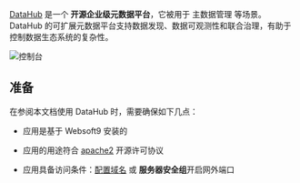 [DataHub](https://datahubproject.io/) 是一个 **开源企业级元数据平台**，它被用于 主数据管理  等场景。DataHub 的可扩展元数据平台支持数据发现、数据可观测性和联合治理，有助于控制数据生态系统的复杂性。


![控制台](https://libs.websoft9.com/Websoft9/DocsPicture/zh/datahub/datahub-gui-websoft9.png)


## 准备

在参阅本文档使用 DataHub 时，需要确保如下几点：

- 应用是基于 Websoft9 安装的

- 应用的用途符合 [apache2](https://opensource.org/licenses/Apache-2.0) 开源许可协议

- 应用具备访问条件：[配置域名](./domain-set) 或 **服务器安全组**开启网外端口
